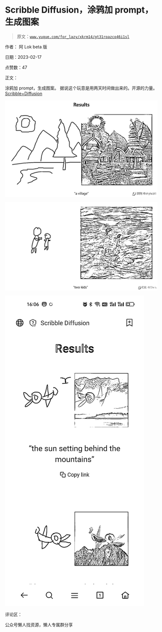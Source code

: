 # Scribble Diffusion，涂鸦加 prompt，生成图案

> 原文：[`www.yuque.com/for_lazy/xkrm14/gt31roazco46i1sl`](https://www.yuque.com/for_lazy/xkrm14/gt31roazco46i1sl)



作者： 阿 Lok beta 版



日期：2023-02-17



点赞数：47



正文：



涂鸦加 prompt，生成图案。 据说这个玩意是用两天时间做出来的。开源的力量。 [Scribble+Diffusion](https://scribblediffusion.com/)



![](img/ee20b2b6cf3b422fa0bc0493ed376857.png)  

![](img/8e779cc573045cd3af27fb81923fa075.png)  

![](img/f4be8bc33a53d1b07cc7320fb8109ceb.png)  

评论区：



公众号懒人找资源，懒人专属群分享

</ne-p></ne-p></ne-p>